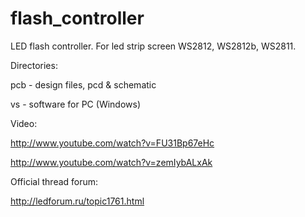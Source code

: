 flash_controller
================

LED flash controller. For led strip screen WS2812, WS2812b, WS2811.

Directories:

pcb 	-	design files, pcd & schematic
 
vs	-	software for PC (Windows)

Video:

http://www.youtube.com/watch?v=FU31Bp67eHc

http://www.youtube.com/watch?v=zemIybALxAk

Official thread forum:

http://ledforum.ru/topic1761.html
